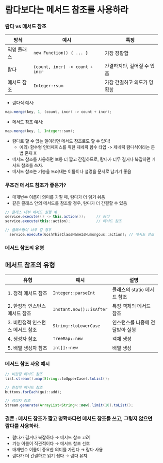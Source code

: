 # 람다보다는 메서드 참조를 사용하라

### 람다 vs 메서드 참조

| 방식        | 예시                            | 특징                        |
| ----------- | ------------------------------- | --------------------------- |
| 익명 클래스 | `new Function() { ... }`        | 가장 장황함                 |
| 람다        | `(count, incr) -> count + incr` | 간결하지만, 길어질 수 있음  |
| 메서드 참조 | `Integer::sum`                  | 가장 간결하고 의도가 명확함 |

- 람다식 예시:

```java
map.merge(key, 1, (count, incr) -> count + incr);
```

- 메서드 참조 예시:

```java
map.merge(key, 1, Integer::sum);
```

- 람다로 할 수 없는 일이라면 메서드 참조로도 할 수 없다!
  - 예외) 함수형 인터페이스를 위한 제네릭 함수 타입 -> 제네릭 람다식이라는 문법 존재 X
- 메서드 참조를 사용하면 보통 더 짧고 간결하므로, 람다가 너무 길거나 복잡하면 메서드 참조를 쓰자.
- 메서드 참조는 기능을 드러내는 이름이나 설명을 문서로 남기기 좋음

### 무조건 메서드 참조가 좋은가?

- 매개변수 이름이 의미를 가질 때, 람다가 더 읽기 쉬움
- 같은 클래스 안의 메서드를 참조할 경우, 람다가 더 간결할 수 있음

```java
// 클래스 내부 메서드 실행 예
service.execute(() -> this.action());     // 람다
service.execute(this::action);            // 메서드 참조

// 클래스명이 너무 길 경우
  service.execute(GoshThisClassNameIsHumongous::action); // 메서드 참조
```

### 메서드 참조의 유형

## 메서드 참조의 유형

| 유형                             | 예시                     | 설명                            |
| -------------------------------- | ------------------------ | ------------------------------- |
| 1. 정적 메서드 참조              | `Integer::parseInt`      | 클래스의 static 메서드 참조     |
| 2. 한정적 인스턴스 메서드 참조   | `Instant.now()::isAfter` | 특정 객체의 메서드 참조         |
| 3. 비한정적 인스턴스 메서드 참조 | `String::toLowerCase`    | 인스턴스를 나중에 전달받아 실행 |
| 4. 생성자 참조                   | `TreeMap::new`           | 객체 생성                       |
| 5. 배열 생성자 참조              | `int[]::new`             | 배열 생성                       |

### 메서드 참조 사용 예시

```java
// 비한정 메서드 참조
list.stream().map(String::toUpperCase).toList();

// 한정적 메서드 참조
buttons.forEach(gui::add);

// 생성자 참조
Stream.generate(ArrayList<String>::new).limit(10).toList();
```

### 결론 : 메서드 참조가 짧고 명확하다면 메서드 참조를 쓰고, 그렇지 않으면 람다를 사용하라.
- 람다가 길거나 복잡하다 → 메서드 참조 고려
- 기능 이름이 직관적이다 → 메서드 참조 선호
- 매개변수 이름이 중요한 의미를 가진다 → 람다 사용
- 람다가 더 간결하고 읽기 쉽다 → 람다 유지
